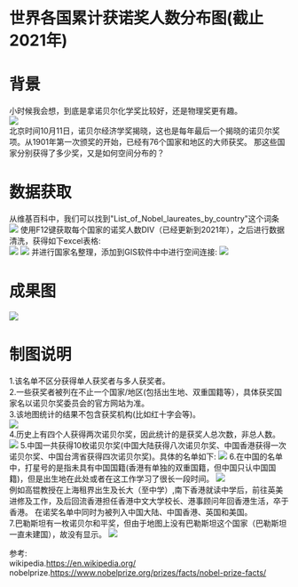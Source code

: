 # 世界各国累计获诺奖人数分布图(截止2021年)
# 背景
小时候我会想，到底是拿诺贝尔化学奖比较好，还是物理奖更有趣。  
![](https://gitee.com/kitmyfaceplease/image_upload/raw/master/img/202110111802753.png)  
北京时间10月11日，诺贝尔经济学奖揭晓，这也是每年最后一个揭晓的诺贝尔奖项。从1901年第一次颁奖的开始，已经有76个国家和地区的大师获奖。
那这些国家分别获得了多少奖，又是如何空间分布的？

# 数据获取
从维基百科中，我们可以找到"List_of_Nobel_laureates_by_country"这个词条
![](https://gitee.com/kitmyfaceplease/image_upload/raw/master/img/202110111804265.png)
使用F12键获取每个国家的诺奖人数DIV（已经更新到2021年），之后进行数据清洗，获得如下excel表格:  
![](https://gitee.com/kitmyfaceplease/image_upload/raw/master/img/202110111813740.png)
![](https://gitee.com/kitmyfaceplease/image_upload/raw/master/img/202110111814071.png)
并进行国家名整理，添加到GIS软件中中进行空间连接:
![](https://gitee.com/kitmyfaceplease/image_upload/raw/master/img/202110111655909.png)

# 成果图
![](https://gitee.com/kitmyfaceplease/image_upload/raw/master/img/202110111830450.jpg)

# 制图说明
1.该名单不区分获得单人获奖者与多人获奖者。  
2.一些获奖者被列在不止一个国家/地区(包括出生地、双重国籍等），具体获奖国家名以诺贝尔奖委员会的官方网站为准。  
3.该地图统计的结果不包含获奖机构(比如红十字会等)。  
![](https://gitee.com/kitmyfaceplease/image_upload/raw/master/img/202110111728028.png)  
4.历史上有四个人获得两次诺贝尔奖，因此统计的是获奖人总次数，非总人数。  
![](https://gitee.com/kitmyfaceplease/image_upload/raw/master/img/202110111629798.png)
5.中国一共获得10枚诺贝尔奖(中国大陆获得八次诺贝尔奖、中国香港获得一次诺贝尔奖、中国台湾省获得四次诺贝尔奖)。具体的名单如下:
![](https://gitee.com/kitmyfaceplease/image_upload/raw/master/img/202110111646897.png)
6.在中国的名单中，打星号的是指未具有中国国籍(香港有单独的双重国籍，但中国只认中国国籍)，但是出生地在此处或者在这工作学习了很长一段时间。
![](https://gitee.com/kitmyfaceplease/image_upload/raw/master/img/202110111731602.png)  
例如高锟教授在上海租界出生及长大（至中学）,南下香港就读中学后，前往英美进修及工作，及后回流香港担任香港中文大学校长、港事顾问年回香港生活，卒于香港。
在诺奖名单中同时为被列入中国大陆、中国香港、英国和美国。  
7.巴勒斯坦有一枚诺贝尔和平奖，但由于地图上没有巴勒斯坦这个国家（巴勒斯坦一直未建国），故没有显示。
![](https://gitee.com/kitmyfaceplease/image_upload/raw/master/img/202110111736860.png)


参考:  
wikipedia.https://en.wikipedia.org/  
nobelprize.https://www.nobelprize.org/prizes/facts/nobel-prize-facts/